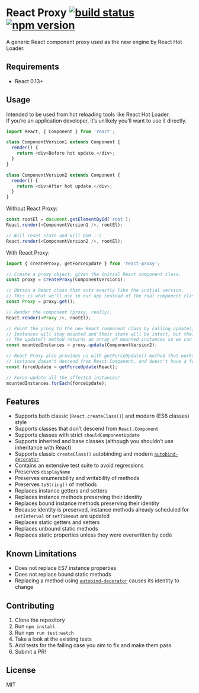 # React Proxy [![build status](https://img.shields.io/travis/gaearon/react-proxy/master.svg?style=flat-square)](https://travis-ci.org/gaearon/react-proxy) [![npm version](https://img.shields.io/npm/v/react-proxy.svg?style=flat-square)](https://www.npmjs.com/package/react-proxy) 

A generic React component proxy used as the new engine by React Hot Loader. 

## Requirements

* React 0.13+

## Usage

Intended to be used from hot reloading tools like React Hot Loader.  
If you’re an application developer, it’s unlikely you’ll want to use it directly.

```js
import React, { Component } from 'react';

class ComponentVersion1 extends Component {
  render() {
    return <div>Before hot update.</div>;
  }
}

class ComponentVersion2 extends Component {
  render() {
    return <div>After hot update.</div>;
  }
}
```

Without React Proxy:

```js
const rootEl = document.getElementById('root');
React.render(<ComponentVersion1 />, rootEl);

// Will reset state and kill DOM :-(
React.render(<ComponentVersion2 />, rootEl);
```

With React Proxy:

```js
import { createProxy, getForceUpdate } from 'react-proxy';

// Create a proxy object, given the initial React component class.
const proxy = createProxy(ComponentVersion1);

// Obtain a React class that acts exactly like the initial version.
// This is what we'll use in our app instead of the real component class.
const Proxy = proxy.get();

// Render the component (proxy, really).
React.render(<Proxy />, rootEl);

// Point the proxy to the new React component class by calling update().
// Instances will stay mounted and their state will be intact, but their methods will be updated.
// The update() method returns an array of mounted instances so we can do something with them.
const mountedInstances = proxy.update(ComponentVersion2);

// React Proxy also provides us with getForceUpdate() method that works even if the component
// instance doesn't descend from React.Component, and doesn't have a forceUpdate() method.
const forceUpdate = getForceUpdate(React);

// Force-update all the affected instances!
mountedInstances.forEach(forceUpdate);
```

## Features

* Supports both classic (`React.createClass()`) and modern (ES6 classes) style
* Supports classes that don’t descend from `React.Component`
* Supports classes with strict `shouldComponentUpdate`
* Supports inherited and base classes (although you shouldn’t use inheritance with React)
* Supports classic `createClass()` autobinding and modern [`autobind-decorator`](https://github.com/andreypopp/autobind-decorator)
* Contains an extensive test suite to avoid regressions
* Preserves `displayName`
* Preserves enumerability and writability of methods
* Preserves `toString()` of methods
* Replaces instance getters and setters
* Replaces instance methods preserving their identity
* Replaces bound instance methods preserving their identity
* Because identity is preserved, instance methods already scheduled for `setInterval` or `setTimeout` are updated
* Replaces static getters and setters
* Replaces unbound static methods
* Replaces static properties unless they were overwritten by code

## Known Limitations

* Does not replace ES7 instance properties
* Does not replace bound static methods
* Replacing a method using [`autobind-decorator`](https://github.com/andreypopp/autobind-decorator) causes its identity to change

## Contributing

1. Clone the repository
2. Run `npm install`
3. Run `npm run test:watch`
4. Take a look at the existing tests
5. Add tests for the failing case you aim to fix and make them pass
6. Submit a PR!

## License

MIT
